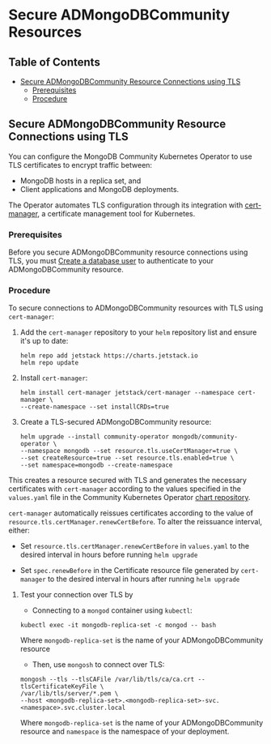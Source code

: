 # Secure ADMongoDBCommunity Resources #

## Table of Contents

- [Secure ADMongoDBCommunity Resource Connections using TLS](#secure-mongodbcommunity-resource-connections-using-tls)
  - [Prerequisites](#prerequisites)
  - [Procedure](#procedure)

## Secure ADMongoDBCommunity Resource Connections using TLS

You can configure the MongoDB Community Kubernetes Operator to use TLS 
certificates to encrypt traffic between:

- MongoDB hosts in a replica set, and
- Client applications and MongoDB deployments.

The Operator automates TLS configuration through its integration with 
[cert-manager](https://cert-manager.io/), a certificate management tool for 
Kubernetes.

### Prerequisites

Before you secure ADMongoDBCommunity resource connections using TLS, you 
must [Create a database user](../docs/users.md) to authenticate to your 
ADMongoDBCommunity resource.

### Procedure

To secure connections to ADMongoDBCommunity resources with TLS using `cert-manager`:

1. Add the `cert-manager` repository to your `helm` repository list and
   ensure it's up to date:

   ```
   helm repo add jetstack https://charts.jetstack.io
   helm repo update
   ```

1. Install `cert-manager`:

   ```
   helm install cert-manager jetstack/cert-manager --namespace cert-manager \ 
   --create-namespace --set installCRDs=true
   ```

1. Create a TLS-secured ADMongoDBCommunity resource:

   ```
   helm upgrade --install community-operator mongodb/community-operator \
   --namespace mongodb --set resource.tls.useCertManager=true \
   --set createResource=true --set resource.tls.enabled=true \
   --set namespace=mongodb --create-namespace
   ```

  This creates a resource secured with TLS and generates the necessary
  certificates with `cert-manager` according to the values specified in
  the `values.yaml` file in the Community Kubernetes Operator 
  [chart repository](https://github.com/mongodb/helm-charts/tree/main/charts/community-operator).

  `cert-manager` automatically reissues certificates according to the
  value of `resource.tls.certManager.renewCertBefore`. To alter the 
  reissuance interval, either: 
  
  - Set `resource.tls.certManager.renewCertBefore` in `values.yaml` to 
     the desired interval in hours before running `helm upgrade`

  - Set `spec.renewBefore` in the Certificate resource file generated
     by `cert-manager` to the desired interval in hours after running 
     `helm upgrade`
  


1. Test your connection over TLS by 

   - Connecting to a `mongod` container using `kubectl`:

   ```
   kubectl exec -it mongodb-replica-set -c mongod -- bash
   ```

   Where `mongodb-replica-set` is the name of your ADMongoDBCommunity resource

   - Then, use `mongosh` to connect over TLS:

   ```
   mongosh --tls --tlsCAFile /var/lib/tls/ca/ca.crt --tlsCertificateKeyFile \
   /var/lib/tls/server/*.pem \ 
   --host <mongodb-replica-set>.<mongodb-replica-set>-svc.<namespace>.svc.cluster.local
   ```

   Where `mongodb-replica-set` is the name of your ADMongoDBCommunity 
   resource and `namespace` is the namespace of your deployment.
